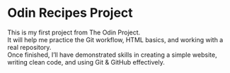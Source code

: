 # Odin Recipes Project

This is my first project from The Odin Project.  
It will help me practice the Git workflow, HTML basics, and working with a real repository.  
Once finished, I’ll have demonstrated skills in creating a simple website, writing clean code, and using Git & GitHub effectively.
